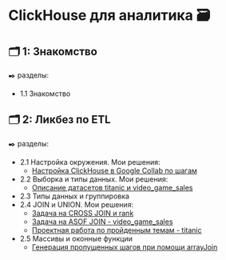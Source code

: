 # ClickHouse для аналитика 🗃️


## 🗂️ 1: Знакомство
✒️ разделы:
- 1.1 Знакомство

## 🗂️ 2: Ликбез по ETL
✒️ разделы:
- 2.1 Настройка окружения. Мои решения: 
  - [Настройка ClickHouse в Google Collab по шагам](https://github.com/Malakhova-Natalya/IT_courses/blob/main/ClickHouse%20для%20аналитика/01%20-%20настройка%20ClickHouse%20в%20Google%20Collab%20по%20шагам.txt "здесь")
- 2.2 Выборка и типы данных. Мои решения:
  - [Описание датасетов titanic и video_game_sales](https://github.com/Malakhova-Natalya/IT_courses/blob/main/ClickHouse%20для%20аналитика/02%20-%20описание%20датасетов%20titanic%20и%20video_game_sales.txt "здесь")
- 2.3 Типы данных и группировка
- 2.4 JOIN и UNION. Мои решения:
  - [Задача на CROSS JOIN и rank](https://github.com/Malakhova-Natalya/IT_courses/blob/main/ClickHouse%20для%20аналитика/03%20-%20задача%20на%20CROSS%20JOIN%20и%20rank.txt "здесь")
  - [Задача на ASOF JOIN - video_game_sales](https://github.com/Malakhova-Natalya/IT_courses/blob/main/ClickHouse%20для%20аналитика/04%20-%20задача%20на%20ASOF%20JOIN.txt "здесь")
  - [Проектная работа по пройденным темам - titanic](https://github.com/Malakhova-Natalya/IT_courses/blob/main/ClickHouse%20для%20аналитика/05%20-%20проектная%20работа%20по%20пройденным%20темам.txt "здесь")
- 2.5 Массивы и оконные функции
  - [Генерация пропущенных шагов при помощи arrayJoin](https://github.com/Malakhova-Natalya/IT_courses/blob/main/ClickHouse%20для%20аналитика/06%20-%20генерация%20пропущенных%20шагов%20при%20помощи%20arrayJoin.txt)
